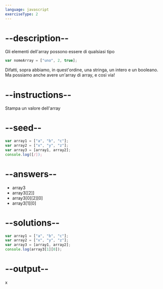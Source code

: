 ```yaml
---
language: javascript
exerciseType: 2
---
```


# --description--

Gli elementi dell'array possono essere di qualsiasi tipo
```javascript
var nomeArray = ["uno", 2, true];
```
Difatti, sopra abbiamo, in quest'ordine, una stringa, un intero e un booleano.
Ma possiamo anche avere un'array di array, e così via!

# --instructions--

Stampa un valore dell'array

# --seed--

```javascript
var array1 = ["a", "b", "c"];
var array2 = ["x", "y", "z"];
var array3 = [array1, array2];
console.log([/]);
```

# --answers--

- array3
- array3[[2]]
- array3[0][2][0]
- array3[1][0]

# --solutions--

```javascript
var array1 = ["a", "b", "c"];
var array2 = ["x", "y", "z"];
var array3 = [array1, array2];
console.log(array3[1][0]);
```

# --output--

x
